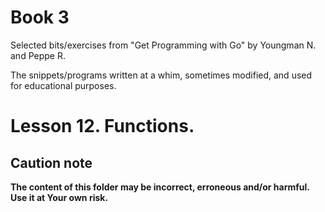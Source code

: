 # Book 3

Selected bits/exercises from "Get Programming with Go" by Youngman N. and Peppe R.

The snippets/programs written at a whim, sometimes modified, and used for educational purposes.

# Lesson 12. Functions.

## Caution note

**The content of this folder may be incorrect, erroneous and/or harmful. Use it at Your own risk.**
